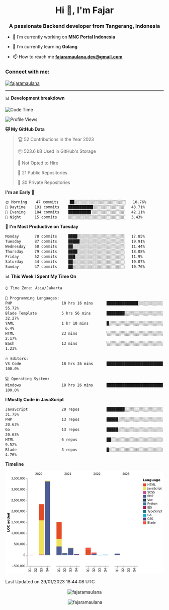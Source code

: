 <h1 align="center">Hi 👋, I'm Fajar</h1>
<h3 align="center">A passionate Backend developer from Tangerang, Indonesia</h3>

<!-- <p align="left"> <img src="https://komarev.com/ghpvc/?username=fajaramaulana&label=Profile%20views&color=0e75b6&style=flat" alt="fajaramaulana" /> </p> -->

- 🔭 I’m currently working on **MNC Portal Indonesia**

- 🌱 I’m currently learning **Golang**

- 📫 How to reach me **fajaramaulana.dev@gmail.com**

<h3 align="left">Connect with me:</h3>
<p align="left">
<a href="https://linkedin.com/in/fajar-agus-maulana-73533a180/" target="blank"><img align="center" src="https://raw.githubusercontent.com/rahuldkjain/github-profile-readme-generator/master/src/images/icons/Social/linked-in-alt.svg" alt="fajaramaulana" height="30" width="40" /></a>
</p>

-------

📊 **Development breakdown**
<!--START_SECTION:waka-->
![Code Time](http://img.shields.io/badge/Code%20Time-854%20hrs%2034%20mins-blue)

![Profile Views](http://img.shields.io/badge/Profile%20Views-184-blue)

**🐱 My GitHub Data** 

> 🏆 52 Contributions in the Year 2023
 > 
> 📦 523.6 kB Used in GitHub's Storage 
 > 
> 🚫 Not Opted to Hire
 > 
> 📜 21 Public Repositories 
 > 
> 🔑 30 Private Repositories  
 > 
**I'm an Early 🐤** 

```text
🌞 Morning    47 commits     ██░░░░░░░░░░░░░░░░░░░░░░░   10.76% 
🌆 Daytime    191 commits    ███████████░░░░░░░░░░░░░░   43.71% 
🌃 Evening    184 commits    ██████████░░░░░░░░░░░░░░░   42.11% 
🌙 Night      15 commits     ░░░░░░░░░░░░░░░░░░░░░░░░░   3.43%

```
📅 **I'm Most Productive on Tuesday** 

```text
Monday       78 commits     ████░░░░░░░░░░░░░░░░░░░░░   17.85% 
Tuesday      87 commits     █████░░░░░░░░░░░░░░░░░░░░   19.91% 
Wednesday    50 commits     ██░░░░░░░░░░░░░░░░░░░░░░░   11.44% 
Thursday     79 commits     ████░░░░░░░░░░░░░░░░░░░░░   18.08% 
Friday       52 commits     ███░░░░░░░░░░░░░░░░░░░░░░   11.9% 
Saturday     44 commits     ██░░░░░░░░░░░░░░░░░░░░░░░   10.07% 
Sunday       47 commits     ██░░░░░░░░░░░░░░░░░░░░░░░   10.76%

```


📊 **This Week I Spent My Time On** 

```text
⌚︎ Time Zone: Asia/Jakarta

💬 Programming Languages: 
PHP                      10 hrs 16 mins      ██████████████░░░░░░░░░░░   55.72% 
Blade Template           5 hrs 56 mins       ████████░░░░░░░░░░░░░░░░░   32.27% 
YAML                     1 hr 10 mins        █░░░░░░░░░░░░░░░░░░░░░░░░   6.4% 
HTML                     23 mins             ░░░░░░░░░░░░░░░░░░░░░░░░░   2.17% 
Bash                     13 mins             ░░░░░░░░░░░░░░░░░░░░░░░░░   1.23%

🔥 Editors: 
VS Code                  18 hrs 26 mins      █████████████████████████   100.0%

💻 Operating System: 
Windows                  18 hrs 26 mins      █████████████████████████   100.0%

```

**I Mostly Code in JavaScript** 

```text
JavaScript               20 repos            ████████░░░░░░░░░░░░░░░░░   31.75% 
PHP                      13 repos            █████░░░░░░░░░░░░░░░░░░░░   20.63% 
Go                       13 repos            █████░░░░░░░░░░░░░░░░░░░░   20.63% 
HTML                     6 repos             ██░░░░░░░░░░░░░░░░░░░░░░░   9.52% 
Blade                    3 repos             █░░░░░░░░░░░░░░░░░░░░░░░░   4.76%

```


**Timeline**

![Chart not found](https://raw.githubusercontent.com/fajaramaulana/fajaramaulana/main/charts/bar_graph.png) 


 Last Updated on 29/01/2023 18:44:08 UTC
<!--END_SECTION:waka-->
<p align="center"><img align="center" src="https://github-readme-stats.vercel.app/api/top-langs?username=fajaramaulana&show_icons=true&locale=en&layout=compact" alt="fajaramaulana" /></p>

<p align="center">&nbsp;<img align="center" src="https://github-readme-stats.vercel.app/api?username=fajaramaulana&show_icons=true&locale=en" alt="fajaramaulana" /></p>
